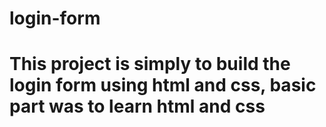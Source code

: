 # login-form
# This project is simply to build the login form using html and css, basic part was to learn html and css
